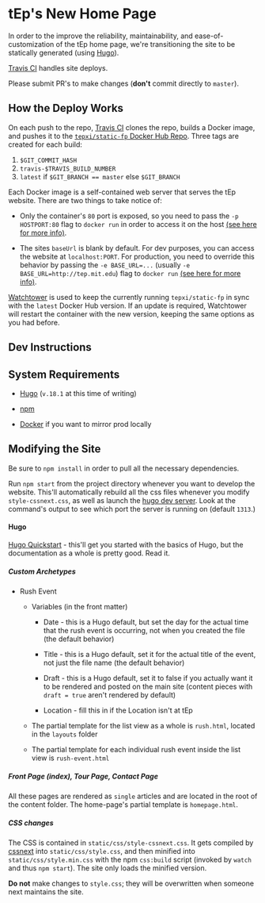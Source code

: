 # tEp's New Home Page

In order to the improve the reliability, maintainability, and
ease-of-customization of the tEp home page, we're transitioning the
site to be statically generated (using [Hugo](https://gohugo.io)). 

[Travis CI](https://travis-ci.org/tep-xi/static-fp) handles site deploys. 

Please submit PR's to make changes (**don't**  commit directly to
`master`). 

## How the Deploy Works

On each push to the repo, [Travis CI](https://travis-ci.org/tep-xi/static-fp) clones the repo, builds a Docker image, 
and pushes it to the [`tepxi/static-fp` Docker Hub Repo](https://hub.docker.com/r/tepxi/static-fp/). Three tags are created for each 
build:

1. `$GIT_COMMIT_HASH` 
2. `travis-$TRAVIS_BUILD_NUMBER`
3. `latest` if `$GIT_BRANCH == master` else `$GIT_BRANCH`

Each Docker image is a self-contained web server that serves the tEp website. There are two things to take notice of: 

- Only the container's `80` port is exposed, so you need to pass the `-p HOSTPORT:80` flag to `docker run` in order to access it
on the host [(see here for more info)](https://github.com/wsargent/docker-cheat-sheet#exposing-ports).

- The sites `baseUrl` is blank by default. For dev purposes, you can
  access the website at `localhost:PORT`. For production, you need to
  override this behavior by passing the `-e BASE_URL=...` (usually `-e
  BASE_URL=http://tep.mit.edu`) flag to `docker run` [(see here for
  more info)](https://docs.docker.com/engine/reference/run/#/env-environment-variables). 
  
[Watchtower](https://github.com/CenturyLinkLabs/watchtower) is used to keep the currently running `tepxi/static-fp` in sync with the `latest` Docker Hub version. If an update is required, Watchtower will restart the container with the new version, keeping the same options as you had before.

## Dev Instructions

## System Requirements

- [Hugo](https://gohugo.io/overview/installing/) (`v.18.1` at this time of writing)

- [npm](https://www.npmjs.com/get-npm)

- [Docker](https://www.docker.com/) if you want to mirror prod locally

## Modifying the Site 

Be sure to `npm install` in order to pull all the necessary dependencies. 

Run `npm start` from the project directory whenever you want to develop the website. This'll automatically rebuild all the css files whenever you modify `style-cssnext.css`, as well as launch the [hugo dev server](https://gohugo.io/commands/hugo_server/). Look at the command's output to see which port the server is running on (default `1313`.)

#### Hugo 

[Hugo Quickstart](http://gohugo.io/overview/quickstart/) - this'll get you started with the basics of Hugo,
but the documentation as a whole is pretty good. Read it. 

##### Custom Archetypes

- Rush Event 

  - Variables (in the front matter)
    - Date - this is a Hugo default, but set the day for the actual time that the rush 
    event is occurring, not when you created the file (the default behavior)

    - Title - this is a Hugo default, set it for the actual title of the event, not just the file
    name (the default behavior)

    - Draft - this is a Hugo default, set it to false if you actually want it to be rendered
    and posted on the main site (content pieces with `draft = true` aren't rendered by default)

    - Location - fill this in if the Location isn't at tEp

  - The partial template for the list view as a whole is `rush.html`, located in the
  `layouts` folder 
  - The partial template for each individual rush event inside the list view is `rush-event.html`


##### Front Page (index), Tour Page, Contact Page

All these pages are rendered as `single` articles and are located in 
the root of the content folder. The home-page's partial template is `homepage.html`.  

##### CSS changes
The CSS is contained in `static/css/style-cssnext.css`. It gets compiled by [cssnext](http://cssnext.io/) into `static/css/style.css`, and then minified into `static/css/style.min.css` with the npm `css:build` script (invoked by `watch` and thus `npm start`). The site only loads the minified version.

 **Do not** make changes to `style.css`; they will be overwritten when someone next maintains the site.


